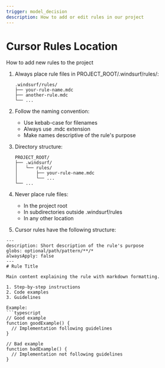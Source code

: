```yaml
---
trigger: model_decision
description: How to add or edit rules in our project
---
```


# Cursor Rules Location

How to add new rules to the project

1. Always place rule files in PROJECT_ROOT/.windsurf/rules/:

   ```
   .windsurf/rules/
   ├── your-rule-name.mdc
   ├── another-rule.mdc
   └── ...
   ```

2. Follow the naming convention:

   - Use kebab-case for filenames
   - Always use .mdc extension
   - Make names descriptive of the rule's purpose

3. Directory structure:

   ```
   PROJECT_ROOT/
   ├── .windsurf/
   │   └── rules/
   │       ├── your-rule-name.mdc
   │       └── ...
   └── ...
   ```

4. Never place rule files:

   - In the project root
   - In subdirectories outside .windsurf/rules
   - In any other location

5. Cursor rules have the following structure:

````
---
description: Short description of the rule's purpose
globs: optional/path/pattern/**/*
alwaysApply: false
---
# Rule Title

Main content explaining the rule with markdown formatting.

1. Step-by-step instructions
2. Code examples
3. Guidelines

Example:
```typescript
// Good example
function goodExample() {
  // Implementation following guidelines
}

// Bad example
function badExample() {
  // Implementation not following guidelines
}
````
